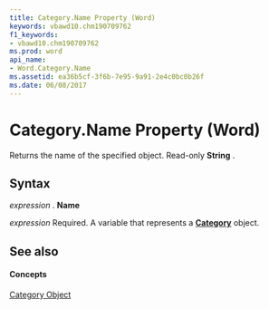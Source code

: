 ```yaml
---
title: Category.Name Property (Word)
keywords: vbawd10.chm190709762
f1_keywords:
- vbawd10.chm190709762
ms.prod: word
api_name:
- Word.Category.Name
ms.assetid: ea36b5cf-3f6b-7e95-9a91-2e4c0bc0b26f
ms.date: 06/08/2017
---
```



# Category.Name Property (Word)

Returns the name of the specified object. Read-only  **String** .


## Syntax

 _expression_ . **Name**

 _expression_ Required. A variable that represents a **[Category](category-object-word.md)** object.


## See also


#### Concepts


[Category Object](category-object-word.md)


